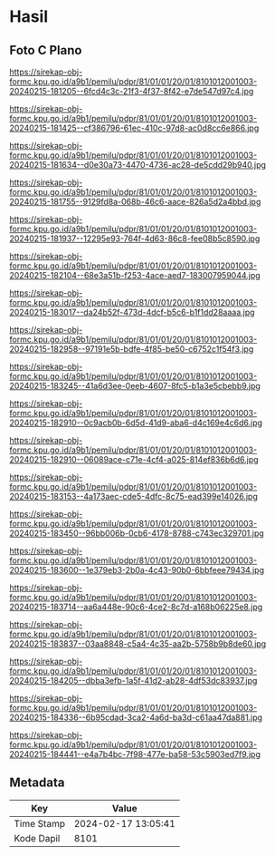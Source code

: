 # Hasil

## Foto C Plano

https://sirekap-obj-formc.kpu.go.id/a9b1/pemilu/pdpr/81/01/01/20/01/8101012001003-20240215-181205--6fcd4c3c-21f3-4f37-8f42-e7de547d97c4.jpg

https://sirekap-obj-formc.kpu.go.id/a9b1/pemilu/pdpr/81/01/01/20/01/8101012001003-20240215-181425--cf386796-61ec-410c-97d8-ac0d8cc6e866.jpg

https://sirekap-obj-formc.kpu.go.id/a9b1/pemilu/pdpr/81/01/01/20/01/8101012001003-20240215-181634--d0e30a73-4470-4736-ac28-de5cdd29b940.jpg

https://sirekap-obj-formc.kpu.go.id/a9b1/pemilu/pdpr/81/01/01/20/01/8101012001003-20240215-181755--9129fd8a-068b-46c6-aace-826a5d2a4bbd.jpg

https://sirekap-obj-formc.kpu.go.id/a9b1/pemilu/pdpr/81/01/01/20/01/8101012001003-20240215-181937--12295e93-764f-4d63-86c8-fee08b5c8590.jpg

https://sirekap-obj-formc.kpu.go.id/a9b1/pemilu/pdpr/81/01/01/20/01/8101012001003-20240215-182104--68e3a51b-f253-4ace-aed7-183007959044.jpg

https://sirekap-obj-formc.kpu.go.id/a9b1/pemilu/pdpr/81/01/01/20/01/8101012001003-20240215-183017--da24b52f-473d-4dcf-b5c6-b1f1dd28aaaa.jpg

https://sirekap-obj-formc.kpu.go.id/a9b1/pemilu/pdpr/81/01/01/20/01/8101012001003-20240215-182958--97191e5b-bdfe-4f85-be50-c6752c1f54f3.jpg

https://sirekap-obj-formc.kpu.go.id/a9b1/pemilu/pdpr/81/01/01/20/01/8101012001003-20240215-183245--41a6d3ee-0eeb-4607-8fc5-b1a3e5cbebb9.jpg

https://sirekap-obj-formc.kpu.go.id/a9b1/pemilu/pdpr/81/01/01/20/01/8101012001003-20240215-182910--0c9acb0b-6d5d-41d9-aba6-d4c169e4c6d6.jpg

https://sirekap-obj-formc.kpu.go.id/a9b1/pemilu/pdpr/81/01/01/20/01/8101012001003-20240215-182910--06089ace-c71e-4cf4-a025-814ef836b6d6.jpg

https://sirekap-obj-formc.kpu.go.id/a9b1/pemilu/pdpr/81/01/01/20/01/8101012001003-20240215-183153--4a173aec-cde5-4dfc-8c75-ead399e14026.jpg

https://sirekap-obj-formc.kpu.go.id/a9b1/pemilu/pdpr/81/01/01/20/01/8101012001003-20240215-183450--96bb006b-0cb6-4178-8788-c743ec329701.jpg

https://sirekap-obj-formc.kpu.go.id/a9b1/pemilu/pdpr/81/01/01/20/01/8101012001003-20240215-183600--1e379eb3-2b0a-4c43-90b0-6bbfeee79434.jpg

https://sirekap-obj-formc.kpu.go.id/a9b1/pemilu/pdpr/81/01/01/20/01/8101012001003-20240215-183714--aa6a448e-90c6-4ce2-8c7d-a168b06225e8.jpg

https://sirekap-obj-formc.kpu.go.id/a9b1/pemilu/pdpr/81/01/01/20/01/8101012001003-20240215-183837--03aa8848-c5a4-4c35-aa2b-5758b9b8de60.jpg

https://sirekap-obj-formc.kpu.go.id/a9b1/pemilu/pdpr/81/01/01/20/01/8101012001003-20240215-184205--dbba3efb-1a5f-41d2-ab28-4df53dc83937.jpg

https://sirekap-obj-formc.kpu.go.id/a9b1/pemilu/pdpr/81/01/01/20/01/8101012001003-20240215-184336--6b95cdad-3ca2-4a6d-ba3d-c61aa47da881.jpg

https://sirekap-obj-formc.kpu.go.id/a9b1/pemilu/pdpr/81/01/01/20/01/8101012001003-20240215-184441--e4a7b4bc-7f98-477e-ba58-53c5903ed7f9.jpg


## Metadata

| Key        | Value               |
| ---------- | ------------------- |
| Time Stamp | 2024-02-17 13:05:41 |
| Kode Dapil | 8101                |



